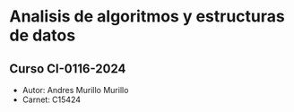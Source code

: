 # Analisis de algoritmos y estructuras de datos
## Curso CI-0116-2024

- Autor: Andres Murillo Murillo
- Carnet: C15424
